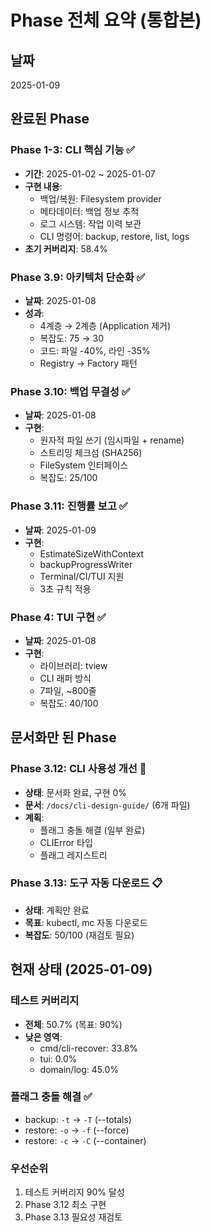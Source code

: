 # Phase 전체 요약 (통합본)

## 날짜
2025-01-09

## 완료된 Phase

### Phase 1-3: CLI 핵심 기능 ✅
- **기간**: 2025-01-02 ~ 2025-01-07
- **구현 내용**:
  - 백업/복원: Filesystem provider
  - 메타데이터: 백업 정보 추적
  - 로그 시스템: 작업 이력 보관
  - CLI 명령어: backup, restore, list, logs
- **초기 커버리지**: 58.4%

### Phase 3.9: 아키텍처 단순화 ✅
- **날짜**: 2025-01-08
- **성과**:
  - 4계층 → 2계층 (Application 제거)
  - 복잡도: 75 → 30
  - 코드: 파일 -40%, 라인 -35%
  - Registry → Factory 패턴

### Phase 3.10: 백업 무결성 ✅
- **날짜**: 2025-01-08
- **구현**:
  - 원자적 파일 쓰기 (임시파일 + rename)
  - 스트리밍 체크섬 (SHA256)
  - FileSystem 인터페이스
  - 복잡도: 25/100

### Phase 3.11: 진행률 보고 ✅
- **날짜**: 2025-01-09
- **구현**:
  - EstimateSizeWithContext
  - backupProgressWriter
  - Terminal/CI/TUI 지원
  - 3초 규칙 적용

### Phase 4: TUI 구현 ✅
- **날짜**: 2025-01-08
- **구현**:
  - 라이브러리: tview
  - CLI 래퍼 방식
  - 7파일, ~800줄
  - 복잡도: 40/100

## 문서화만 된 Phase

### Phase 3.12: CLI 사용성 개선 📝
- **상태**: 문서화 완료, 구현 0%
- **문서**: `/docs/cli-design-guide/` (6개 파일)
- **계획**:
  - 플래그 충돌 해결 (일부 완료)
  - CLIError 타입
  - 플래그 레지스트리

### Phase 3.13: 도구 자동 다운로드 📋
- **상태**: 계획만 완료
- **목표**: kubectl, mc 자동 다운로드
- **복잡도**: 50/100 (재검토 필요)

## 현재 상태 (2025-01-09)

### 테스트 커버리지
- **전체**: 50.7% (목표: 90%)
- **낮은 영역**:
  - cmd/cli-recover: 33.8%
  - tui: 0.0%
  - domain/log: 45.0%

### 플래그 충돌 해결 ✅
- backup: `-t` → `-T` (--totals)
- restore: `-o` → `-f` (--force)
- restore: `-c` → `-C` (--container)

### 우선순위
1. 테스트 커버리지 90% 달성
2. Phase 3.12 최소 구현
3. Phase 3.13 필요성 재검토